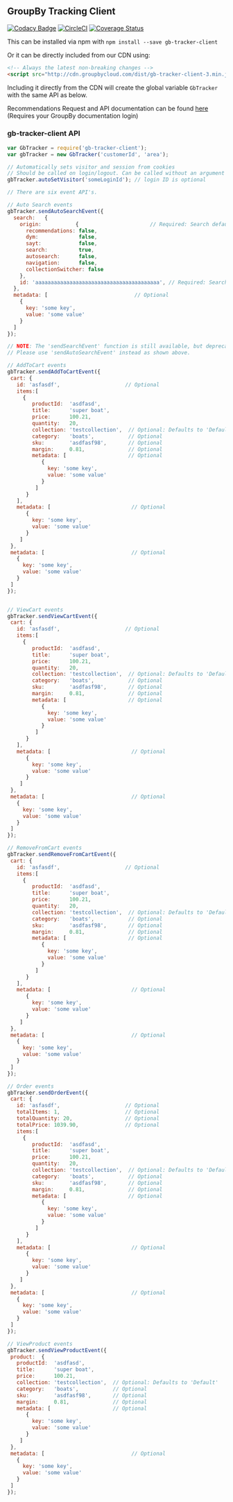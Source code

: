 ## GroupBy Tracking Client
[![Codacy Badge](https://api.codacy.com/project/badge/Grade/75c724f290884b72b305fc4b748bef95)](https://www.codacy.com/app/GroupByInc/gb-tracker-client?utm_source=github.com&amp;utm_medium=referral&amp;utm_content=groupby/gb-tracker-client&amp;utm_campaign=Badge_Grade) [![CircleCI](https://circleci.com/gh/groupby/gb-tracker-client.svg?style=svg)](https://circleci.com/gh/groupby/gb-tracker-client) [![Coverage Status](https://coveralls.io/repos/github/groupby/gb-tracker-client/badge.svg?branch=master)](https://coveralls.io/github/groupby/gb-tracker-client?branch=master)

This can be installed via npm with `npm install --save gb-tracker-client`

Or it can be directly included from our CDN using:
```html
<!-- Always the latest non-breaking changes -->
<script src="http://cdn.groupbycloud.com/dist/gb-tracker-client-3.min.js"></script>
```

Including it directly from the CDN will create the global variable 
`GbTracker` with the same API as below.

Recommendations Request and API documentation can be found [here](http://docs.recommendations.groupbyinc.com/documentation.html?e=wisdom&topic=150_recommendations/01_RecommendationsRequests.md&cid=) (Requires your GroupBy documentation login)

### gb-tracker-client API
```javascript
var GbTracker = require('gb-tracker-client');
var gbTracker = new GbTracker('customerId', 'area');

// Automatically sets visitor and session from cookies
// Should be called on login/logout. Can be called without an argument if the user is anonymous
gbTracker.autoSetVisitor('someLoginId'); // login ID is optional

// There are six event API's.

// Auto Search events
gbTracker.sendAutoSearchEvent({
  search:   {
    origin:           {                       // Required: Search defaults to true
      recommendations: false,
      dym:             false,
      sayt:            false,
      search:          true,
      autosearch:      false,
      navigation:      false,
      collectionSwitcher: false
    },
    id: 'aaaaaaaaaaaaaaaaaaaaaaaaaaaaaaaaaaaaaaaa', // Required: Search ID
  },
  metadata: [                            // Optional
    {
      key: 'some key',
      value: 'some value'
    }
  ]
});

// NOTE: The 'sendSearchEvent' function is still available, but deprecated. 
// Please use 'sendAutoSearchEvent' instead as shown above.

// AddToCart events
gbTracker.sendAddToCartEvent({
 cart: {
   id: 'asfasdf',                     // Optional
   items:[  
     {
        productId:  'asdfasd',
        title:      'super boat',
        price:      100.21,
        quantity:   20,
        collection: 'testcollection',  // Optional: Defaults to 'Default'
        category:   'boats',           // Optional
        sku:        'asdfasf98',       // Optional
        margin:     0.81,              // Optional
        metadata: [                    // Optional
           {
             key: 'some key',
             value: 'some value'
           }
         ]
      }
   ],
   metadata: [                          // Optional
      {
        key: 'some key',
        value: 'some value'
      }
    ]
 },
 metadata: [                            // Optional
   {
     key: 'some key',
     value: 'some value'
   }
 ]
});


// ViewCart events
gbTracker.sendViewCartEvent({
 cart: {
   id: 'asfasdf',                     // Optional
   items:[  
     {
        productId:  'asdfasd',
        title:      'super boat',
        price:      100.21,
        quantity:   20,
        collection: 'testcollection',  // Optional: Defaults to 'Default'
        category:   'boats',           // Optional
        sku:        'asdfasf98',       // Optional
        margin:     0.81,              // Optional
        metadata: [                    // Optional
           {
             key: 'some key',
             value: 'some value'
           }
         ]
      }
   ],
   metadata: [                          // Optional
      {
        key: 'some key',
        value: 'some value'
      }
    ]
 },
 metadata: [                            // Optional
   {
     key: 'some key',
     value: 'some value'
   }
 ]
});

// RemoveFromCart events
gbTracker.sendRemoveFromCartEvent({
 cart: {
   id: 'asfasdf',                     // Optional
   items:[  
     {
        productId:  'asdfasd',
        title:      'super boat',
        price:      100.21,
        quantity:   20,
        collection: 'testcollection',  // Optional: Defaults to 'Default'
        category:   'boats',           // Optional
        sku:        'asdfasf98',       // Optional
        margin:     0.81,              // Optional
        metadata: [                    // Optional
           {
             key: 'some key',
             value: 'some value'
           }
         ]
      }
   ],
   metadata: [                          // Optional
      {
        key: 'some key',
        value: 'some value'
      }
    ]
 },
 metadata: [                            // Optional
   {
     key: 'some key',
     value: 'some value'
   }
 ]
});

// Order events
gbTracker.sendOrderEvent({
 cart: {
   id: 'asfasdf',                     // Optional
   totalItems: 1,                     // Optional
   totalQuantity: 20,                 // Optional
   totalPrice: 1039.90,               // Optional
   items:[  
     {
        productId:  'asdfasd',
        title:      'super boat',
        price:      100.21,
        quantity:   20,
        collection: 'testcollection',  // Optional: Defaults to 'Default'
        category:   'boats',           // Optional
        sku:        'asdfasf98',       // Optional
        margin:     0.81,              // Optional
        metadata: [                    // Optional
           {
             key: 'some key',
             value: 'some value'
           }
         ]
      }
   ],
   metadata: [                          // Optional
      {
        key: 'some key',
        value: 'some value'
      }
    ]
 },
 metadata: [                            // Optional
   {
     key: 'some key',
     value: 'some value'
   }
 ]
});

// ViewProduct events
gbTracker.sendViewProductEvent({
 product:  {
   productId:  'asdfasd',
   title:      'super boat',
   price:      100.21,
   collection: 'testcollection',  // Optional: Defaults to 'Default'
   category:   'boats',           // Optional
   sku:        'asdfasf98',       // Optional
   margin:     0.81,              // Optional
   metadata: [                    // Optional
      {
        key: 'some key',
        value: 'some value'
      }
    ]
 },
 metadata: [                            // Optional
   {
     key: 'some key',
     value: 'some value'
   }
 ]
});

```
